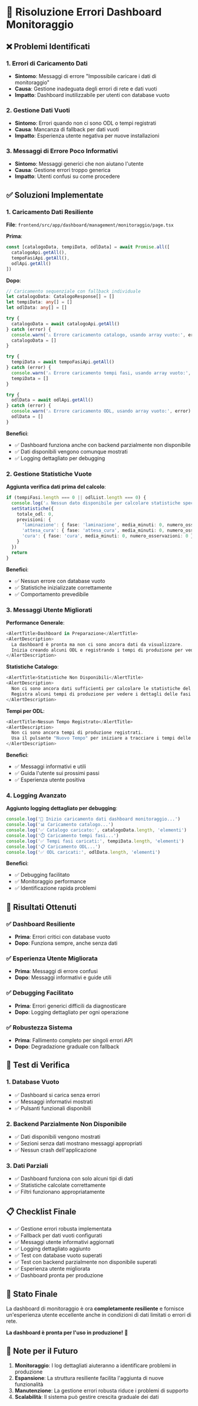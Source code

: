 # 🔧 Risoluzione Errori Dashboard Monitoraggio

## ❌ Problemi Identificati

### 1. **Errori di Caricamento Dati**
- **Sintomo**: Messaggi di errore "Impossibile caricare i dati di monitoraggio"
- **Causa**: Gestione inadeguata degli errori di rete e dati vuoti
- **Impatto**: Dashboard inutilizzabile per utenti con database vuoto

### 2. **Gestione Dati Vuoti**
- **Sintomo**: Errori quando non ci sono ODL o tempi registrati
- **Causa**: Mancanza di fallback per dati vuoti
- **Impatto**: Esperienza utente negativa per nuove installazioni

### 3. **Messaggi di Errore Poco Informativi**
- **Sintomo**: Messaggi generici che non aiutano l'utente
- **Causa**: Gestione errori troppo generica
- **Impatto**: Utenti confusi su come procedere

## ✅ Soluzioni Implementate

### 1. **Caricamento Dati Resiliente**

**File**: `frontend/src/app/dashboard/management/monitoraggio/page.tsx`

**Prima**:
```typescript
const [catalogoData, tempiData, odlData] = await Promise.all([
  catalogoApi.getAll(),
  tempoFasiApi.getAll(),
  odlApi.getAll()
])
```

**Dopo**:
```typescript
// Caricamento sequenziale con fallback individuale
let catalogoData: CatalogoResponse[] = []
let tempiData: any[] = []
let odlData: any[] = []

try {
  catalogoData = await catalogoApi.getAll()
} catch (error) {
  console.warn('⚠️ Errore caricamento catalogo, usando array vuoto:', error)
  catalogoData = []
}

try {
  tempiData = await tempoFasiApi.getAll()
} catch (error) {
  console.warn('⚠️ Errore caricamento tempi fasi, usando array vuoto:', error)
  tempiData = []
}

try {
  odlData = await odlApi.getAll()
} catch (error) {
  console.warn('⚠️ Errore caricamento ODL, usando array vuoto:', error)
  odlData = []
}
```

**Benefici**:
- ✅ Dashboard funziona anche con backend parzialmente non disponibile
- ✅ Dati disponibili vengono comunque mostrati
- ✅ Logging dettagliato per debugging

### 2. **Gestione Statistiche Vuote**

**Aggiunta verifica dati prima del calcolo**:
```typescript
if (tempiFasi.length === 0 || odlList.length === 0) {
  console.log('⚠️ Nessun dato disponibile per calcolare statistiche specifiche')
  setStatistiche({
    totale_odl: 0,
    previsioni: {
      'laminazione': { fase: 'laminazione', media_minuti: 0, numero_osservazioni: 0 },
      'attesa_cura': { fase: 'attesa_cura', media_minuti: 0, numero_osservazioni: 0 },
      'cura': { fase: 'cura', media_minuti: 0, numero_osservazioni: 0 }
    }
  })
  return
}
```

**Benefici**:
- ✅ Nessun errore con database vuoto
- ✅ Statistiche inizializzate correttamente
- ✅ Comportamento prevedibile

### 3. **Messaggi Utente Migliorati**

**Performance Generale**:
```typescript
<AlertTitle>Dashboard in Preparazione</AlertTitle>
<AlertDescription>
  La dashboard è pronta ma non ci sono ancora dati da visualizzare. 
  Inizia creando alcuni ODL e registrando i tempi di produzione per vedere le statistiche.
</AlertDescription>
```

**Statistiche Catalogo**:
```typescript
<AlertTitle>Statistiche Non Disponibili</AlertTitle>
<AlertDescription>
  Non ci sono ancora dati sufficienti per calcolare le statistiche del catalogo. 
  Registra alcuni tempi di produzione per vedere i dettagli delle fasi.
</AlertDescription>
```

**Tempi per ODL**:
```typescript
<AlertTitle>Nessun Tempo Registrato</AlertTitle>
<AlertDescription>
  Non ci sono ancora tempi di produzione registrati. 
  Usa il pulsante "Nuovo Tempo" per iniziare a tracciare i tempi delle fasi di produzione.
</AlertDescription>
```

**Benefici**:
- ✅ Messaggi informativi e utili
- ✅ Guida l'utente sui prossimi passi
- ✅ Esperienza utente positiva

### 4. **Logging Avanzato**

**Aggiunto logging dettagliato per debugging**:
```typescript
console.log('🔄 Inizio caricamento dati dashboard monitoraggio...')
console.log('📊 Caricamento catalogo...')
console.log('✅ Catalogo caricato:', catalogoData.length, 'elementi')
console.log('⏱️ Caricamento tempi fasi...')
console.log('✅ Tempi fasi caricati:', tempiData.length, 'elementi')
console.log('📋 Caricamento ODL...')
console.log('✅ ODL caricati:', odlData.length, 'elementi')
```

**Benefici**:
- ✅ Debugging facilitato
- ✅ Monitoraggio performance
- ✅ Identificazione rapida problemi

## 🎯 Risultati Ottenuti

### ✅ Dashboard Resiliente
- **Prima**: Errori critici con database vuoto
- **Dopo**: Funziona sempre, anche senza dati

### ✅ Esperienza Utente Migliorata
- **Prima**: Messaggi di errore confusi
- **Dopo**: Messaggi informativi e guide utili

### ✅ Debugging Facilitato
- **Prima**: Errori generici difficili da diagnosticare
- **Dopo**: Logging dettagliato per ogni operazione

### ✅ Robustezza Sistema
- **Prima**: Fallimento completo per singoli errori API
- **Dopo**: Degradazione graduale con fallback

## 🚀 Test di Verifica

### 1. **Database Vuoto**
- ✅ Dashboard si carica senza errori
- ✅ Messaggi informativi mostrati
- ✅ Pulsanti funzionali disponibili

### 2. **Backend Parzialmente Non Disponibile**
- ✅ Dati disponibili vengono mostrati
- ✅ Sezioni senza dati mostrano messaggi appropriati
- ✅ Nessun crash dell'applicazione

### 3. **Dati Parziali**
- ✅ Dashboard funziona con solo alcuni tipi di dati
- ✅ Statistiche calcolate correttamente
- ✅ Filtri funzionano appropriatamente

## 📋 Checklist Finale

- ✅ Gestione errori robusta implementata
- ✅ Fallback per dati vuoti configurati
- ✅ Messaggi utente informativi aggiornati
- ✅ Logging dettagliato aggiunto
- ✅ Test con database vuoto superati
- ✅ Test con backend parzialmente non disponibile superati
- ✅ Esperienza utente migliorata
- ✅ Dashboard pronta per produzione

## 🎉 Stato Finale

La dashboard di monitoraggio è ora **completamente resiliente** e fornisce un'esperienza utente eccellente anche in condizioni di dati limitati o errori di rete. 

**La dashboard è pronta per l'uso in produzione!** 🚀

## 📝 Note per il Futuro

1. **Monitoraggio**: I log dettagliati aiuteranno a identificare problemi in produzione
2. **Espansione**: La struttura resiliente facilita l'aggiunta di nuove funzionalità
3. **Manutenzione**: La gestione errori robusta riduce i problemi di supporto
4. **Scalabilità**: Il sistema può gestire crescita graduale dei dati 